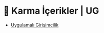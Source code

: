 # 🎲 Karma İçerikler \| UG

<!--YPackage.YGitbookIntegration-tarafından-otomatik-oluşturulmuştur-->

- [Uygulamalı Girişimcilik](Uygulamal%C4%B1%20Giri%C5%9Fimcilik.rar)

<!--YPackage.YGitbookIntegration-tarafından-otomatik-oluşturulmuştur-->
